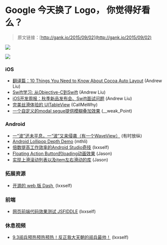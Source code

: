 # Google 今天换了 Logo， 你觉得好看么？

> 原文链接：[http://gank.io/2015/09/02](http://gank.io/2015/09/02)

![](http://ww1.sinaimg.cn/large/610dc034gw1evnyvnkfcng20b406f0zp.gif)

![](http://ww2.sinaimg.cn/large/7a8aed7bgw1evnudhs4n9j20gm0qoad9.jpg)

### iOS

* [翻译篇：10 Things You Need to Know About Cocoa Auto Layout](http://southpeak.github.io/blog/2015/08/31/fan) (Andrew Liu)
* [Swift学习: 从Objective-C到Swift](https://github.com/100mango/zen/blob/master/Swift%E5%AD%A6%E4%B9%A0%EF%BC%9A%E4%BB%8EObjective) (Andrew Liu)
* [iOS开发周报：秋季新品发布会、Swift面试问题](http://www.infoq.com/cn/news/2015/09/ios) (Andrew Liu)
* [完美丝滑体验的 UITableView](https://medium.com/ios) (CallMeWhy)
* [一个自定义的modal segue提供模糊叠加效果](https://github.com/Citrrus/BlurryModalSegue) (__weak_Point)

### Android

* [一“波”还未平息，一“波”又来侵袭（有一个WaveView）](https://github.com/gelitenight/WaveView) (有时放纵)
* [Android Lollipop Depth Demo](https://play.google.com/store/apps/details?id=no.agens.depth) (mthli)
* [倍数提高工作效率的Android Studio奇技](http://zlv.me/posts/2015/07/13/14_android) (lxxself)
* [Floating Action Button的loading动画效果](https://github.com/smasoumi/FAB) (Jason)
* [实现上滑滚动列表以及item左右滑动的库](https://github.com/florent37/MaterialLeanBack) (Jason)

### 拓展资源

* [开源的 web 版 Dash&nbsp;](http://devdocs.io/) (lxxself)

### 前端

* [网页前端代码效果测试 JSFIDDLE](http://jsfiddle.net/) (lxxself)

### 休息视频

* [9.3阅兵预热预热预热！反正我大天朝的阅兵最帅！](http://www.bilibili.com/video/av2822983/) (lxxself)


